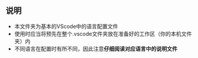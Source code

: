 ## 说明
+ 本文件夹为基本的VScode中的语言配置文件  
+ 使用时应当将预先在整个.vscode文件夹放在准备好的工作区（你的本机文件夹）内
+ 不同语言在配置时有所不同，因此注意**仔细阅读对应语言中的说明文件**
